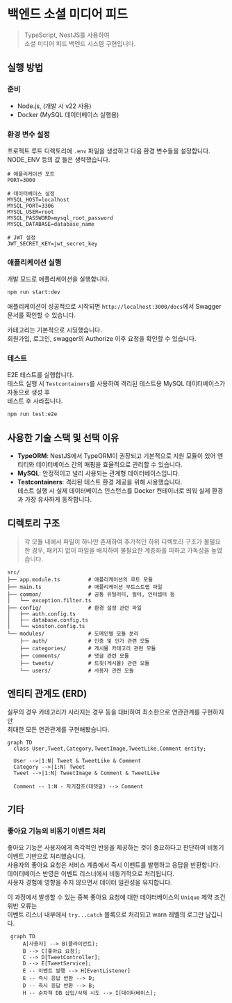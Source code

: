 # 백엔드 소셜 미디어 피드

> TypeScript, NestJS를 사용하여  
> 소셜 미디어 피드 백엔드 시스템 구현입니다.

## 실행 방법

### 준비

- Node.js, (개발 시 v22 사용)
- Docker (MySQL 데이터베이스 실행용)

### 환경 변수 설정

프로젝트 루트 디렉토리에 `.env` 파일을 생성하고 다음 환경 변수들을 설정합니다.  
NODE_ENV 등의 값 들은 생략했습니다.

```
# 애플리케이션 포트
PORT=3000

# 데이터베이스 설정
MYSQL_HOST=localhost
MYSQL_PORT=3306
MYSQL_USER=root
MYSQL_PASSWORD=mysql_root_password
MYSQL_DATABASE=database_name

# JWT 설정
JWT_SECRET_KEY=jwt_secret_key
```

### 애플리케이션 실행

개발 모드로 애플리케이션을 실행합니다.

```bash
npm run start:dev
```

애플리케이션이 성공적으로 시작되면 `http://localhost:3000/docs`에서 Swagger 문서를 확인할 수 있습니다.

카테고리는 기본적으로 시딩했습니다.  
회원가입, 로그인, swagger의 Authorize 이후 요청을 확인할 수 있습니다.

### 테스트

E2E 테스트를 실행합니다.  
테스트 실행 시 `Testcontainers`를 사용하여 격리된 테스트용 MySQL 데이터베이스가 자동으로 생성 후  
테스트 후 사라집니다.

```bash
npm run test:e2e
```

## 사용한 기술 스택 및 선택 이유

- **TypeORM**: NestJS에서 TypeORM이 권장되고 기본적으로 지원 모듈이 있어 엔티티와 데이터베이스 간의 매핑을 효율적으로 관리할 수 있습니다.
- **MySQL**: 안정적이고 널리 사용되는 관계형 데이터베이스입니다.
- **Testcontainers**: 격리된 테스트 환경 제공을 위해 사용했습니다.  
  테스트 실행 시 실제 데이터베이스 인스턴스를 Docker 컨테이너로 띄워 실제 환경과 가장 유사하게 동작합니다.

## 디렉토리 구조

> 각 모듈 내에서 파일이 하나만 존재하여 추가적인 하위 디렉토리 구조가 불필요한 경우,
> 패키지 없이 파일을 배치하여 불필요한 계층화를 피하고 가독성을 높였습니다.

```
src/
├── app.module.ts         # 애플리케이션의 루트 모듈
├── main.ts               # 애플리케이션 부트스트랩 파일
├── common/               # 공통 유틸리티, 필터, 인터셉터 등
│   └── exception.filter.ts
├── config/               # 환경 설정 관련 파일
│   ├── auth.config.ts
│   ├── database.config.ts
│   └── winston.config.ts
└── modules/              # 도메인별 모듈 분리
    ├── auth/             # 인증 및 인가 관련 모듈
    ├── categories/       # 게시물 카테고리 관련 모듈
    ├── comments/         # 댓글 관련 모듈
    ├── tweets/           # 트윗(게시물) 관련 모듈
    └── users/            # 사용자 관련 모듈
```

## 엔티티 관계도 (ERD)

실무의 경우 카테고리가 사라지는 경우 등을 대비하여 최소한으로 연관관계를 구현하지만  
최대한 모든 연관관계를 구현해봤습니다.

```mermaid
graph TD
  class User,Tweet,Category,TweetImage,TweetLike,Comment entity;

  User -->|1:N| Tweet & TweetLike & Comment
  Category -->|1:N| Tweet
  Tweet -->|1:N| TweetImage & Comment & TweetLike

  Comment -- 1:N - 자기참조(대댓글) --> Comment
```

## 기타

### 좋아요 기능의 비동기 이벤트 처리

좋아요 기능은 사용자에게 즉각적인 반응을 제공하는 것이 중요하다고 판단하여 비동기 이벤트 기반으로 처리했습니다.  
사용자의 좋아요 요청은 서비스 계층에서 즉시 이벤트를 발행하고 응답을 반환합니다.  
데이터베이스 반영은 이벤트 리스너에서 비동기적으로 처리됩니다.  
사용자 경험에 영향을 주지 않으면서 데이터 일관성을 유지합니다.

이 과정에서 발생할 수 있는 중복 좋아요 요청에 대한 데이터베이스의 `Unique` 제약 조건 위반 오류는  
이벤트 리스너 내부에서 `try...catch` 블록으로 처리되고 warn 레벨의 로그만 남깁니다.

```mermaid
 graph TD
     A[사용자] --> B(클라이언트);
     B --> C[좋아요 요청];
     C --> D[TweetController];
     D --> E[TweetService];
     E -- 이벤트 발행 --> H[EventListener]
     E -- 즉시 응답 반환 --> D;
     D -- 즉시 응답 반환 --> B;
     H -- 순차적 DB 삽입/삭제 시도 --> I[데이터베이스];
```
